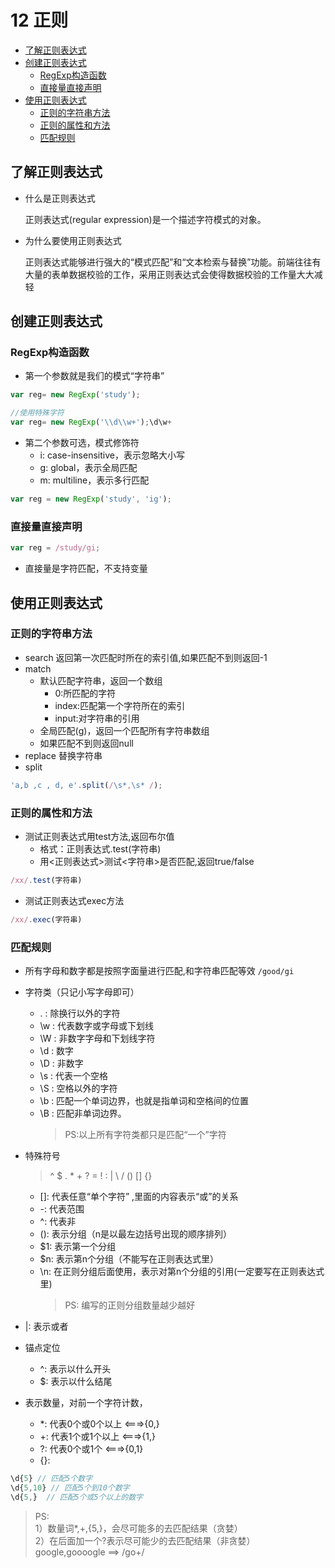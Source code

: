 # 12 正则
- [了解正则表达式](#了解正则表达式)
- [创建正则表达式](#创建正则表达式)
    - [RegExp构造函数](#RegExp构造函数)
    - [直接量直接声明](#直接量直接声明)
- [使用正则表达式](#使用正则表达式)
    - [正则的字符串方法](#正则的字符串方法)
    - [正则的属性和方法](#正则的属性和方法)
    - [匹配规则](#匹配规则)

<src-BackToTop></src-BackToTop>
<src-MetaChange></src-MetaChange>

## 了解正则表达式
- 什么是正则表达式

    正则表达式(regular expression)是一个描述字符模式的对象。
- 为什么要使用正则表达式

    正则表达式能够进行强大的“模式匹配”和“文本检索与替换”功能。前端往往有大量的表单数据校验的工作，采用正则表达式会使得数据校验的工作量大大减轻

## 创建正则表达式

### RegExp构造函数
- 第一个参数就是我们的模式“字符串”

```js
var reg= new RegExp('study');

//使用特殊字符
var reg= new RegExp('\\d\\w+');\d\w+
```
- 第二个参数可选，模式修饰符
    - i: case-insensitive，表示忽略大小写
    - g: global，表示全局匹配
    - m: multiline，表示多行匹配
 
```js
var reg = new RegExp('study', 'ig');
```

### 直接量直接声明
```js
var reg = /study/gi;
```
- 直接量是字符匹配，不支持变量

## 使用正则表达式

### 正则的字符串方法
- search 返回第一次匹配时所在的索引值,如果匹配不到则返回-1
- match
    - 默认匹配字符串，返回一个数组
        - 0:所匹配的字符
        - index:匹配第一个字符所在的索引
        - input:对字符串的引用
    - 全局匹配(g)，返回一个匹配所有字符串数组
    - 如果匹配不到则返回null
- replace 替换字符串
- split

```js
'a,b ,c , d, e'.split(/\s*,\s* /);
```
### 正则的属性和方法
- 测试正则表达式用test方法,返回布尔值
    - 格式：正则表达式.test(字符串)
    - 用<正则表达式>测试<字符串>是否匹配,返回true/false

```js
/xx/.test(字符串)
```
- 测试正则表达式exec方法
 
```js
/xx/.exec(字符串)
```

### 匹配规则
- 所有字母和数字都是按照字面量进行匹配,和字符串匹配等效
`/good/gi`

- 字符类（只记小写字母即可）
    - . : 除换行以外的字符
    - \w : 代表数字或字母或下划线
    - \W : 非数字字母和下划线字符
    - \d : 数字
    - \D : 非数字
    - \s : 代表一个空格
    - \S : 空格以外的字符
    - \b : 匹配一个单词边界，也就是指单词和空格间的位置
    - \B : 匹配非单词边界。
        > PS:以上所有字符类都只是匹配“一个”字符
- 特殊符号
    > ^ $ . * + ? = ! : | \ / () [] {}

    - []: 代表任意“单个字符” ,里面的内容表示“或”的关系
    - -: 代表范围
    - ^: 代表非
    - (): 表示分组（n是以最左边括号出现的顺序排列）
    - $1: 表示第一个分组
    - $n: 表示第n个分组（不能写在正则表达式里）
    - \n: 在正则分组后面使用，表示对第n个分组的引用(一定要写在正则表达式里)
        > PS: 编写的正则分组数量越少越好
        
- |: 表示或者
- 锚点定位
    - ^: 表示以什么开头
    - $: 表示以什么结尾
- 表示数量，对前一个字符计数，
    - *: 代表0个或0个以上 <===>{0,}
    - +: 代表1个或1个以上 <===>{1,}
    - ?: 代表0个或1个 <===>{0,1}
    - {}:

```js  
\d{5} // 匹配5个数字
\d{5,10} // 匹配5个到10个数字
\d{5,}  // 匹配5个或5个以上的数字
```
> PS:<br>
> 1）数量词*,+,{5,}，会尽可能多的去匹配结果（贪婪）<br>
> 2）在后面加一个?表示尽可能少的去匹配结果（非贪婪）<br>
> google,goooogle ==> /go+/

